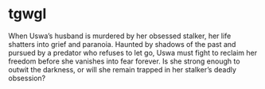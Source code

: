 # tgwgl
When Uswa’s husband is murdered by her obsessed stalker, her life shatters into grief and paranoia. Haunted by shadows of the past and pursued by a predator who refuses to let go, Uswa must fight to reclaim her freedom before she vanishes into fear forever. Is she strong enough to outwit the darkness, or will she remain trapped in her stalker’s deadly obsession?